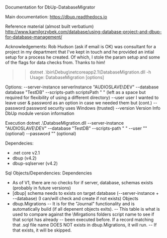 ﻿Documentation for DbUp-DatabaseMigrator

Main documentation:
https://dbup.readthedocs.io

Reference material (almost built verbatium)
http://www.kamilgrzybek.com/database/using-database-project-and-dbup-for-database-management/

Acknowledgements:
Rob Hudson (ask if email is OK) was consultant for a project in my department 
that I've kept in touch  and he provided an intial setup for a process he created. Of which,
I stole the param setup and some of the flags for data checks from. Thanks to him!

>> dotnet .\bin\Debug\netcoreapp2.1\DatabaseMigration.dll -h
Usage:
  DatabaseMigration [options]

Options:
  --server-instance <server-instance>    serverInstance		"AUDIOSLAVE\DEV"
  --database <database>                  database			"TestDB"
  --scripts-path <scripts-path>          scriptsPath		" " (left as a space but required for flexibility of using a different directory)
  --user <user>                          user				I wanted to leave user & password as an option in case we needed them but (cont.)
  --password <password>                  password			security uses Windows (trusted)
  --version                              Version Info		DbUp module version information

Execution
dotnet .\DatabseMigration.dll 
--server-instance "AUDIOSLAVE\DEV"
--database "TestDB"
--scripts-path " " 
--user "" (optional)
--password "" (optional)

Dependecies:
- .net core v2.1
- dbup (v4.2)
- dbup-sqlserver (v4.2)

Sql Objects/Dependencies:
Dependencies
- As of V1, there are no checks for if server, database, schemas exists (probably in future versions)
- [dbup] schema needs to exists on target database (--server-instance + --database) (I can/will check and create if not exists)
Objects
- dbup.Migrations -- It is for the "Journal" functionality and is automatically build (if all depenent objects exits).
-- This table is what is used to compare against the \Mirgations folders script name to see if that script has already
-- been executed before. If a record matching that .sql file name DOES NOT exists in dbup.Migrations, it will run.
-- If that exists, it will be skipped.

